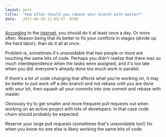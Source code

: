 ```yaml
---
layout: post
title:  "How often should you rebase your branch with master?"
date:   2017-09-20 11:05:37 -0700
---
```


[According](https://stackoverflow.com/questions/32681850/is-there-a-fast-way-to-rebase-a-long-history-of-commits-to-master-branch) 
to the [internet](https://coderwall.com/p/7aymfa/please-oh-please-use-git-pull-rebase), 
you should do it at least once a day.
Or more often.
Reason being that its better to fix your conflicts in stages
(divide up the hard labor),
than do it all at once.

Problem is, sometimes it's unavoidable that two people or more
are touching the same bits of code.
Perhaps you didn't realize that there was so much interdependence
when the tasks were assigned, 
and it's too late when you did: everyone's already done too much work in parallel.

If there's a lot of code changing that affects what you're working on,
it may be better to just work off a dev branch and not rebase until you are done with
your bit, then squash all your commits into one commit and rebase with master.

Obviously try to get smaller and more frequent pull requests out when
working on an active project with lots of developers.
In that case code churn should probably be expected.

Reserve your large pull requests (sometimes that's unavoidable too!) 
for when you know no one else is likely
working the same bits of code.
